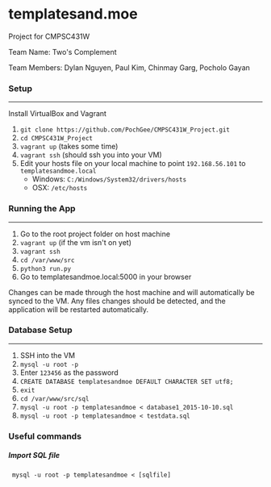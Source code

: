 # templatesand.moe
Project for CMPSC431W

Team Name: Two's Complement

Team Members: Dylan Nguyen, Paul Kim, Chinmay Garg, Pocholo Gayan

### Setup
---
Install VirtualBox and Vagrant

1. `git clone https://github.com/PochGee/CMPSC431W_Project.git`
2. `cd CMPSC431W_Project`
3. `vagrant up` (takes some time)
4. `vagrant ssh` (should ssh you into your VM)
5. Edit your hosts file on your local machine to point `192.168.56.101` to `templatesandmoe.local`
	- Windows: `C:/Windows/System32/drivers/hosts`
	- OSX: `/etc/hosts`

### Running the App
---
1. Go to the root project folder on host machine
2. `vagrant up` (if the vm isn't on yet)
3. `vagrant ssh`
4. `cd /var/www/src`
5. `python3 run.py`
6. Go to templatesandmoe.local:5000 in your browser

Changes can be made through the host machine and will automatically be synced to the VM. Any files changes should be detected, and the application will be restarted automatically.

### Database Setup
---
1. SSH into the VM
2. `mysql -u root -p`
3. Enter `123456` as the password
4. `CREATE DATABASE templatesandmoe DEFAULT CHARACTER SET utf8;`
5. `exit`
6. `cd /var/www/src/sql`
7. `mysql -u root -p templatesandmoe < database1_2015-10-10.sql`
8. `mysql -u root -p templatesandmoe < testdata.sql`

### Useful commands
##### Import SQL file
` mysql -u root -p templatesandmoe < [sqlfile]` 